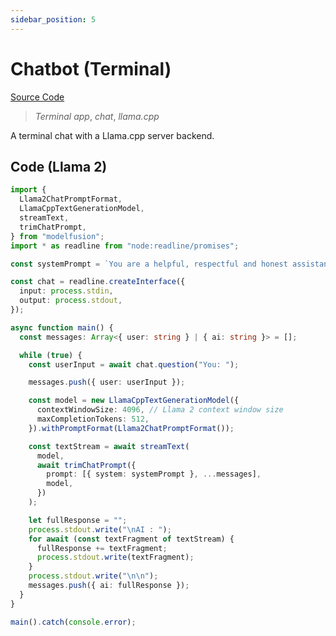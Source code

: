 ```yaml
---
sidebar_position: 5
---
```


# Chatbot (Terminal)

[Source Code](https://github.com/lgrammel/modelfusion/tree/main/examples/chatbot-terminal)

> _Terminal app_, _chat_, _llama.cpp_

A terminal chat with a Llama.cpp server backend.

## Code (Llama 2)

```ts
import {
  Llama2ChatPromptFormat,
  LlamaCppTextGenerationModel,
  streamText,
  trimChatPrompt,
} from "modelfusion";
import * as readline from "node:readline/promises";

const systemPrompt = `You are a helpful, respectful and honest assistant.`;

const chat = readline.createInterface({
  input: process.stdin,
  output: process.stdout,
});

async function main() {
  const messages: Array<{ user: string } | { ai: string }> = [];

  while (true) {
    const userInput = await chat.question("You: ");

    messages.push({ user: userInput });

    const model = new LlamaCppTextGenerationModel({
      contextWindowSize: 4096, // Llama 2 context window size
      maxCompletionTokens: 512,
    }).withPromptFormat(Llama2ChatPromptFormat());

    const textStream = await streamText(
      model,
      await trimChatPrompt({
        prompt: [{ system: systemPrompt }, ...messages],
        model,
      })
    );

    let fullResponse = "";
    process.stdout.write("\nAI : ");
    for await (const textFragment of textStream) {
      fullResponse += textFragment;
      process.stdout.write(textFragment);
    }
    process.stdout.write("\n\n");
    messages.push({ ai: fullResponse });
  }
}

main().catch(console.error);
```
